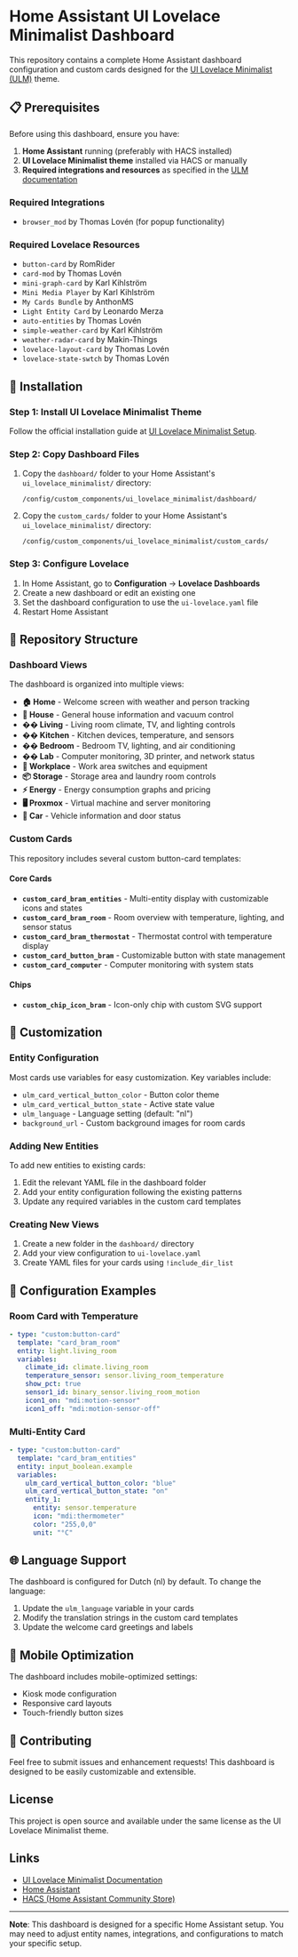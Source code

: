 # Home Assistant UI Lovelace Minimalist Dashboard

This repository contains a complete Home Assistant dashboard configuration and custom cards designed for the [UI Lovelace Minimalist (ULM)](https://ui-lovelace-minimalist.github.io/UI/setup/download/) theme.

## 📋 Prerequisites

Before using this dashboard, ensure you have:

1. **Home Assistant** running (preferably with HACS installed)
2. **UI Lovelace Minimalist theme** installed via HACS or manually
3. **Required integrations and resources** as specified in the [ULM documentation](https://ui-lovelace-minimalist.github.io/UI/setup/download/)

### Required Integrations

- `browser_mod` by Thomas Lovén (for popup functionality)

### Required Lovelace Resources

- `button-card` by RomRider
- `card-mod` by Thomas Lovén
- `mini-graph-card` by Karl Kihlström
- `Mini Media Player` by Karl Kihlström
- `My Cards Bundle` by AnthonMS
- `Light Entity Card` by Leonardo Merza
- `auto-entities` by Thomas Lovén
- `simple-weather-card` by Karl Kihlström
- `weather-radar-card` by Makin-Things
- `lovelace-layout-card` by Thomas Lovén
- `lovelace-state-swtch` by Thomas Lovén

## 🚀 Installation

### Step 1: Install UI Lovelace Minimalist Theme

Follow the official installation guide at [UI Lovelace Minimalist Setup](https://ui-lovelace-minimalist.github.io/UI/setup/download/).

### Step 2: Copy Dashboard Files

1. Copy the `dashboard/` folder to your Home Assistant's `ui_lovelace_minimalist/` directory:

   ```
   /config/custom_components/ui_lovelace_minimalist/dashboard/
   ```

2. Copy the `custom_cards/` folder to your Home Assistant's `ui_lovelace_minimalist/` directory:
   ```
   /config/custom_components/ui_lovelace_minimalist/custom_cards/
   ```

### Step 3: Configure Lovelace

1. In Home Assistant, go to **Configuration** → **Lovelace Dashboards**
2. Create a new dashboard or edit an existing one
3. Set the dashboard configuration to use the `ui-lovelace.yaml` file
4. Restart Home Assistant

## 📁 Repository Structure

### Dashboard Views

The dashboard is organized into multiple views:

- **🏠 Home** - Welcome screen with weather and person tracking
- **🏡 House** - General house information and vacuum control
- **��️ Living** - Living room climate, TV, and lighting controls
- **�� Kitchen** - Kitchen devices, temperature, and sensors
- **��️ Bedroom** - Bedroom TV, lighting, and air conditioning
- **�� Lab** - Computer monitoring, 3D printer, and network status
- **💼 Workplace** - Work area switches and equipment
- **📦 Storage** - Storage area and laundry room controls
- **⚡ Energy** - Energy consumption graphs and pricing
- **🖥️ Proxmox** - Virtual machine and server monitoring
- **🚗 Car** - Vehicle information and door status

### Custom Cards

This repository includes several custom button-card templates:

#### Core Cards

- **`custom_card_bram_entities`** - Multi-entity display with customizable icons and states
- **`custom_card_bram_room`** - Room overview with temperature, lighting, and sensor status
- **`custom_card_bram_thermostat`** - Thermostat control with temperature display
- **`custom_card_button_bram`** - Customizable button with state management
- **`custom_card_computer`** - Computer monitoring with system stats

#### Chips

- **`custom_chip_icon_bram`** - Icon-only chip with custom SVG support

## 🎨 Customization

### Entity Configuration

Most cards use variables for easy customization. Key variables include:

- `ulm_card_vertical_button_color` - Button color theme
- `ulm_card_vertical_button_state` - Active state value
- `ulm_language` - Language setting (default: "nl")
- `background_url` - Custom background images for room cards

### Adding New Entities

To add new entities to existing cards:

1. Edit the relevant YAML file in the dashboard folder
2. Add your entity configuration following the existing patterns
3. Update any required variables in the custom card templates

### Creating New Views

1. Create a new folder in the `dashboard/` directory
2. Add your view configuration to `ui-lovelace.yaml`
3. Create YAML files for your cards using `!include_dir_list`

## 🔧 Configuration Examples

### Room Card with Temperature

```yaml
- type: "custom:button-card"
  template: "card_bram_room"
  entity: light.living_room
  variables:
    climate_id: climate.living_room
    temperature_sensor: sensor.living_room_temperature
    show_pct: true
    sensor1_id: binary_sensor.living_room_motion
    icon1_on: "mdi:motion-sensor"
    icon1_off: "mdi:motion-sensor-off"
```

### Multi-Entity Card

```yaml
- type: "custom:button-card"
  template: "card_bram_entities"
  entity: input_boolean.example
  variables:
    ulm_card_vertical_button_color: "blue"
    ulm_card_vertical_button_state: "on"
    entity_1:
      entity: sensor.temperature
      icon: "mdi:thermometer"
      color: "255,0,0"
      unit: "°C"
```

## 🌐 Language Support

The dashboard is configured for Dutch (nl) by default. To change the language:

1. Update the `ulm_language` variable in your cards
2. Modify the translation strings in the custom card templates
3. Update the welcome card greetings and labels

## 📱 Mobile Optimization

The dashboard includes mobile-optimized settings:

- Kiosk mode configuration
- Responsive card layouts
- Touch-friendly button sizes

## 🤝 Contributing

Feel free to submit issues and enhancement requests! This dashboard is designed to be easily customizable and extensible.

## License

This project is open source and available under the same license as the UI Lovelace Minimalist theme.

## Links

- [UI Lovelace Minimalist Documentation](https://ui-lovelace-minimalist.github.io/UI/)
- [Home Assistant](https://www.home-assistant.io/)
- [HACS (Home Assistant Community Store)](https://hacs.xyz/)

---

**Note**: This dashboard is designed for a specific Home Assistant setup. You may need to adjust entity names, integrations, and configurations to match your specific setup.
